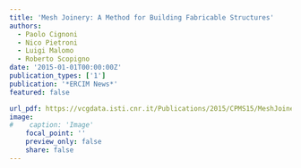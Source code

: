```yaml
---
title: 'Mesh Joinery: A Method for Building Fabricable Structures'
authors:
  - Paolo Cignoni
  - Nico Pietroni
  - Luigi Malomo
  - Roberto Scopigno
date: '2015-01-01T00:00:00Z'
publication_types: ['1']
publication: '*ERCIM News*'
featured: false

url_pdf: https://vcgdata.isti.cnr.it/Publications/2015/CPMS15/MeshJoinery_ERCIM_fomatted.pdf
image:
#    caption: 'Image'
    focal_point: ''
    preview_only: false
    share: false
---
```

